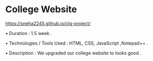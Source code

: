 # College Website

 https://sneha2245.github.io/clg-project/
 
•	Duration : 1.5 week .

•	Technologies / Tools Used : HTML, CSS, JavaScript ,Notepad++ .

•	Description : We upgraded our college website to looks good . 
		
